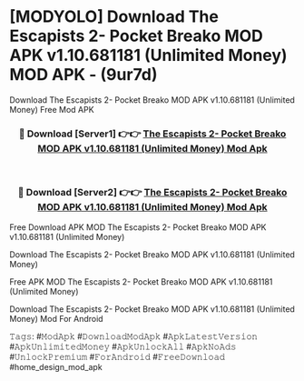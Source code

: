# [MODYOLO] Download The Escapists 2- Pocket Breako MOD APK v1.10.681181 (Unlimited Money) MOD APK - (9ur7d)
Download The Escapists 2- Pocket Breako MOD APK v1.10.681181 (Unlimited Money) Free Mod APK

<div align="center">
<h3>🔴 Download [Server1] 👉👉 <a href="https://apk-comot.site?title=The_Escapists_2-_Pocket_Breako_MOD_APK_v1.10.681181_(Unlimited_Money)">The Escapists 2- Pocket Breako MOD APK v1.10.681181 (Unlimited Money) Mod Apk</a></h3><br>

<h3>🔴 Download [Server2] 👉👉 <a href="https://apk-comot.site?title=The_Escapists_2-_Pocket_Breako_MOD_APK_v1.10.681181_(Unlimited_Money)">The Escapists 2- Pocket Breako MOD APK v1.10.681181 (Unlimited Money) Mod Apk</a></h3>
</div>


Free Download APK MOD The Escapists 2- Pocket Breako MOD APK v1.10.681181 (Unlimited Money)

Download The Escapists 2- Pocket Breako MOD APK v1.10.681181 (Unlimited Money) 

Free APK MOD The Escapists 2- Pocket Breako MOD APK v1.10.681181 (Unlimited Money) 

Download The Escapists 2- Pocket Breako MOD APK v1.10.681181 (Unlimited Money) Mod For Android

𝚃𝚊𝚐𝚜: #𝙼𝚘𝚍𝙰𝚙𝚔 #𝙳𝚘𝚠𝚗𝚕𝚘𝚊𝚍𝙼𝚘𝚍𝙰𝚙𝚔 #𝙰𝚙𝚔𝙻𝚊𝚝𝚎𝚜𝚝𝚅𝚎𝚛𝚜𝚒𝚘𝚗 #𝙰𝚙𝚔𝚄𝚗𝚕𝚒𝚖𝚒𝚝𝚎𝚍𝙼𝚘𝚗𝚎𝚢 #𝙰𝚙𝚔𝚄𝚗𝚕𝚘𝚌𝚔𝙰𝚕𝚕 #𝙰𝚙𝚔𝙽𝚘𝙰𝚍𝚜 #𝚄𝚗𝚕𝚘𝚌𝚔𝙿𝚛𝚎𝚖𝚒𝚞𝚖 #𝙵𝚘𝚛𝙰𝚗𝚍𝚛𝚘𝚒𝚍 #𝙵𝚛𝚎𝚎𝙳𝚘𝚠𝚗𝚕𝚘𝚊𝚍 #home_design_mod_apk